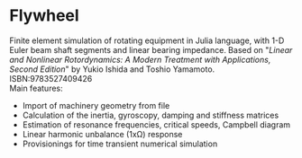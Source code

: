 # Flywheel
Finite element simulation of rotating equipment in Julia language,  with 1-D Euler beam shaft segments and linear bearing impedance.
Based on "*Linear and Nonlinear Rotordynamics: A Modern Treatment with Applications, Second Edition*" by Yukio Ishida and Toshio Yamamoto. ISBN:9783527409426\
Main features:
* Import of machinery geometry from file
* Calculation of the inertia, gyroscopy, damping and stiffness matrices
* Estimation of resonance frequencies, critical speeds, Campbell diagram
* Linear harmonic unbalance (1xΩ) response
* Provisionings for time transient numerical simulation

